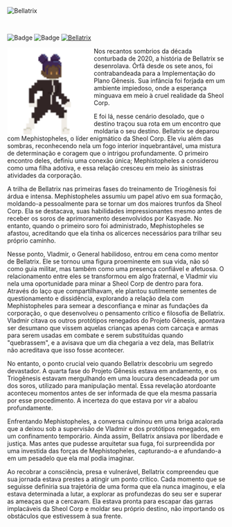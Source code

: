 ![Bellatrix](https://github.com/CatBoxArtsCo/Totalitaire/assets/101335613/8be9f3e8-99e3-4b3e-915b-6cca8989c66c)

<br>

![Badge](https://img.shields.io/badge/lore-COMPLETE-FFFFFF?style=for-the-badge&logo=)
![Badge](https://img.shields.io/badge/skills-COMPLETE-FFFFFF?style=for-the-badge&logo=)
<a href="https://github.com/CatBoxArtsCo/Totalitaire/tree/main/Game%20Design/Game%20Assets/Personagens/Protagonista" target="blank">
      <img src="https://img.shields.io/badge/Sprites-white?style=for-the-badge" alt="Bellatrix" />
</a>

<img align='left' src='https://github.com/CatBoxArtsCo/Totalitaire/blob/main/Game%20Design/Game%20Assets/Personagens/Protagonista/Bellatrix%20-%20idle/Bellatrix%20-%20idle.gif?raw=true' width='200'>
Nos recantos sombrios da década conturbada de 2020, a história de Bellatrix se desenrolava. Órfã desde os sete anos, foi contrabandeada para a Implementação do Plano Gênesis. Sua infância foi forjada em um ambiente impiedoso, onde a esperança minguava em meio à cruel realidade da Sheol Corp.

E foi lá, nesse cenário desolado, que o destino traçou sua rota em um encontro que moldaria o seu destino. Bellatrix se deparou com Mephistopheles, o líder enigmático da Sheol Corp. Ele viu além das sombras, reconhecendo nela um fogo interior inquebrantável, uma mistura de determinação e coragem que o intrigou profundamente. O primeiro encontro deles, definiu uma conexão única; Mephistopheles a considerou como uma filha adotiva, e essa relação cresceu em meio às sinistras atividades da corporação.

A trilha de Bellatrix nas primeiras fases do treinamento de Triogênesis foi árdua e intensa. Mephistopheles assumiu um papel ativo em sua formação, moldando-a pessoalmente para se tornar um dos maiores trunfos da Sheol Corp. Ela se destacava, suas habilidades impressionantes mesmo antes de receber os soros de aprimoramento desenvolvidos por Kasyade. No entanto, quando o primeiro soro foi administrado, Mephistopheles se afastou, acreditando que ela tinha os alicerces necessários para trilhar seu próprio caminho.

Nesse ponto, Vladmir, o General habilidoso, entrou em cena como mentor de Bellatrix. Ele se tornou uma figura proeminente em sua vida, não só como guia militar, mas também como uma presença confiável e afetuosa. O relacionamento entre eles se transformou em algo fraternal, e Vladmir viu nela uma oportunidade para minar a Sheol Corp de dentro para fora. Através do laço que compartilhavam, ele plantou sutilmente sementes de questionamento e dissidência, explorando a relação dela com Mephistopheles para semear a desconfiança e minar as fundações da corporação, o que desenvolveu o pensamento crítico e filosofia de Bellatrix. Vladmir citava os outros protótipos renegados do Projeto Gênesis, apontava ser desumano que vissem aquelas crianças apenas com carcaça e armas para serem usadas em combate e serem substituídas quando "quebrassem", e a avisava que um dia chegaria a vez dela, mas Bellatrix não acreditava que isso fosse acontecer.

No entanto, o ponto crucial veio quando Bellatrix descobriu um segredo devastador. A quarta fase do Projeto Gênesis estava em andamento, e os Triogênesis estavam mergulhando em uma loucura desencadeada por um dos soros, utilizado para manipulação mental. Essa revelação atordoante aconteceu momentos antes de ser informada de que ela mesma passaria por esse procedimento. A incerteza do que estava por vir a abalou profundamente.

Enfrentando Mephistopheles, a conversa culminou em uma briga acalorada que a deixou sob a supervisão de Vladmir e dos protótipos renegados, em um confinamento temporário. Ainda assim, Bellatrix ansiava por liberdade e justiça. Mas antes que pudesse arquitetar sua fuga, foi surpreendida por uma investida das forças de Mephistopheles, capturando-a e afundando-a em um pesadelo que ela mal podia imaginar.

Ao recobrar a consciência, presa e vulnerável, Bellatrix compreendeu que sua jornada estava prestes a atingir um ponto crítico. Cada momento que se seguisse definiria sua trajetória de uma forma que ela nunca imaginou, e ela estava determinada a lutar, a explorar as profundezas do seu ser e superar as ameaças que a cercavam. Ela estava pronta para escapar das garras implacáveis da Sheol Corp e moldar seu próprio destino, não importando os obstáculos que estivessem à sua frente.
